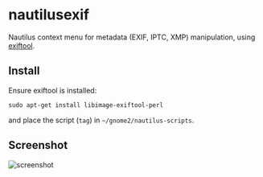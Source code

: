 nautilusexif
============

Nautilus context menu for metadata (EXIF, IPTC, XMP) manipulation, using [exiftool](http://www.sno.phy.queensu.ca/~phil/exiftool/).

Install
-------
Ensure exiftool is installed:

    sudo apt-get install libimage-exiftool-perl

and place the script (`tag`) in `~/gnome2/nautilus-scripts`.

Screenshot
----------
![screenshot](http://qibli.net/foo/wp-content/uploads/2012/07/tag.png)